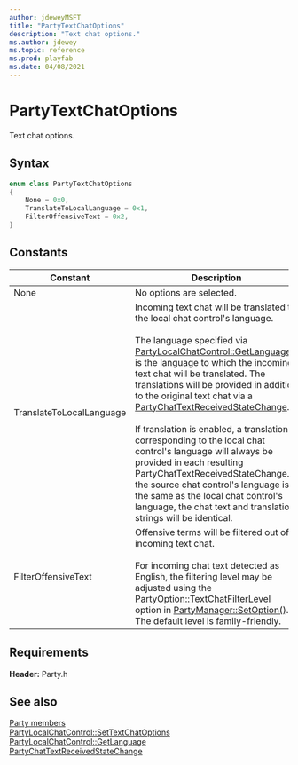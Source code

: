 ```yaml
---
author: jdeweyMSFT
title: "PartyTextChatOptions"
description: "Text chat options."
ms.author: jdewey
ms.topic: reference
ms.prod: playfab
ms.date: 04/08/2021
---
```


# PartyTextChatOptions  

Text chat options.    

## Syntax  
  
```cpp
enum class PartyTextChatOptions    
{  
    None = 0x0,  
    TranslateToLocalLanguage = 0x1,  
    FilterOffensiveText = 0x2,  
}  
```  
  
## Constants  
  
| Constant | Description |
| --- | --- |
| None | No options are selected. |  
| TranslateToLocalLanguage | Incoming text chat will be translated to the local chat control's language.<br/><br/> The language specified via [PartyLocalChatControl::GetLanguage()](../classes/PartyLocalChatControl/methods/partylocalchatcontrol_getlanguage.md) is the language to which the incoming text chat will be translated. The translations will be provided in addition to the original text chat via a [PartyChatTextReceivedStateChange](../structs/partychattextreceivedstatechange.md). <br /><br /> If translation is enabled, a translation corresponding to the local chat control's language will always be provided in each resulting PartyChatTextReceivedStateChange. If the source chat control's language is the same as the local chat control's language, the chat text and translation strings will be identical. |  
| FilterOffensiveText | Offensive terms will be filtered out of incoming text chat.<br/><br/> For incoming chat text detected as English, the filtering level may be adjusted using the [PartyOption::TextChatFilterLevel](partyoption.md) option in [PartyManager::SetOption()](../classes/PartyManager/methods/partymanager_setoption.md). The default level is family-friendly. |  
  
  
## Requirements  
  
**Header:** Party.h
  
## See also  
[Party members](../party_members.md)  
[PartyLocalChatControl::SetTextChatOptions](../classes/PartyLocalChatControl/methods/partylocalchatcontrol_settextchatoptions.md)  
[PartyLocalChatControl::GetLanguage](../classes/PartyLocalChatControl/methods/partylocalchatcontrol_getlanguage.md)  
[PartyChatTextReceivedStateChange](../structs/partychattextreceivedstatechange.md)
  
  

